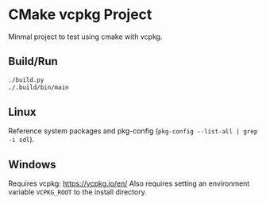 # CMake vcpkg Project
Minmal project to test using cmake with vcpkg.

## Build/Run
```sh
./build.py
./.build/bin/main
```

## Linux
Reference system packages and pkg-config (`pkg-config --list-all | grep -i sdl`).

## Windows
Requires vcpkg: https://vcpkg.io/en/
Also requires setting an environment variable `VCPKG_ROOT` to the install directory.
